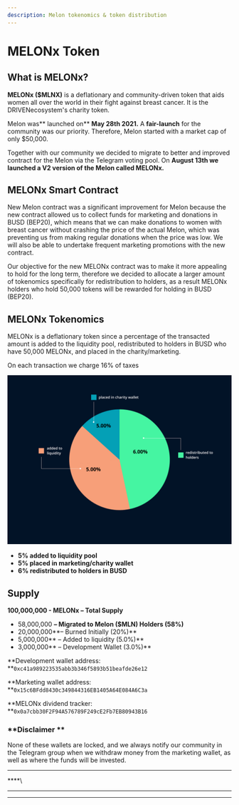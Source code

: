 ```yaml
---
description: Melon tokenomics & token distribution
---
```


# MELONx Token

## What is MELONx?

**MELONx ($MLNX)** is a deflationary and community-driven token that aids women all over the world in their fight against breast cancer. It is the DRIVENecosystem's charity token.

Melon was** launched on** **May 28th 2021.** A **fair-launch** for the community was our priority. Therefore, Melon started with a market cap of only $50,000.

Together with our community we decided to migrate to better and improved contract for the Melon via the Telegram voting pool. On **August 13th we launched a V2 version of the Melon called MELONx.**

## MELONx Smart Contract

New Melon contract was a significant improvement for Melon because the new contract allowed us to collect funds for marketing and donations in BUSD (BEP20), which means that we can make donations to women with breast cancer without crashing the price of the actual Melon, which was preventing us from making regular donations when the price was low. We will also be able to undertake frequent marketing promotions with the new contract. 

Our objective for the new MELONx contract was to make it more appealing to hold for the long term, therefore we decided to allocate a larger amount of tokenomics specifically for redistribution to holders, as a result MELONx holders who hold 50,000 tokens will be rewarded for holding in BUSD (BEP20).

## **MELONx Tokenomics**

MELONx is a deflationary token since a percentage of the transacted amount is added to the liquidity pool, redistributed to holders in BUSD who have 50,000 MELONx, and placed in the charity/marketing.

On each transaction we charge 16% of taxes

![](<../.gitbook/assets/Frame 63.jpg>)

* **5% added to liquidity pool**
* **5% placed in marketing/charity wallet**
* **6% redistributed to holders in BUSD**

## Supply

**100,000,000  - MELONx – Total Supply**

* 58,000,000 **– Migrated to Melon ($MLN) Holders (58%)**
* 20,000,000**– Burned Initially (20%)**
* 5,000,000** – Added to liquidity (5.0%)**
* 3,000,000** – Development Wallet (3.0%)**

**Development wallet address: **`0xc41a989223535abb3b346f5893b51beafde26e12`

**Marketing wallet address: **`0x15c6BFdd8430c349844316EB1405A64E084A6C3a`

**MELONx dividend tracker: **`0x0a7cbb30F2F94A576789F249cE2Fb7EB80943B16`

### **Disclaimer **

None of these wallets are locked, and we always notify our community in the Telegram group when we withdraw money from the marketing wallet, as well as where the funds will be invested.

****



****\
****

****
